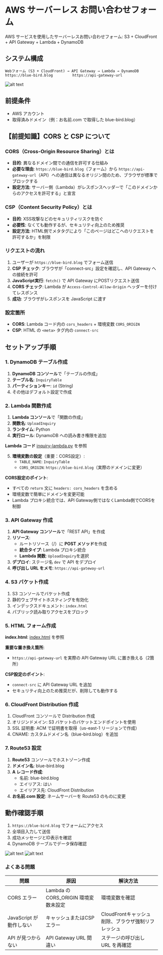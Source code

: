 # AWS サーバーレス お問い合わせフォーム

AWS サービスを使用したサーバーレスお問い合わせフォーム: S3 + CloudFront + API Gateway + Lambda + DynamoDB

## システム構成

```
Webフォーム (S3 + CloudFront) → API Gateway → Lambda → DynamoDB
https://blue-bird.blog         https://api-gateway-url
```
![alt text](images/arc.png)

## 前提条件

- AWS アカウント
- 取得済みドメイン（例：お名前.com で取得した blue-bird.blog）

## 【前提知識】CORS と CSP について

### CORS（Cross-Origin Resource Sharing）とは
- **目的**: 異なるドメイン間での通信を許可する仕組み
- **必要な理由**: `https://blue-bird.blog`（フォーム）から `https://api-gateway-url`（API）への通信は異なるオリジン間のため、ブラウザが標準でブロックする
- **設定方法**: サーバー側（Lambda）がレスポンスヘッダーで「このドメインからのアクセスを許可する」と宣言

### CSP（Content Security Policy）とは
- **目的**: XSS攻撃などのセキュリティリスクを防ぐ
- **必要性**: なくても動作するが、セキュリティ向上のため推奨
- **設定方法**: HTML側でメタタグにより「このページはどこへのリクエストを許可するか」を制限

### リクエストの流れ
1. ユーザーが `https://blue-bird.blog` でフォーム送信
2. **CSP チェック**: ブラウザが「connect-src」設定を確認し、API Gateway への接続を許可
3. **JavaScript実行**: `fetch()` で API Gateway にPOSTリクエスト送信
4. **CORS チェック**: Lambda が `Access-Control-Allow-Origin` ヘッダーを付けてレスポンス
5. **成功**: ブラウザがレスポンスを JavaScript に渡す

### 設定箇所
- **CORS**: Lambda コード内の `cors_headers` + 環境変数 `CORS_ORIGIN`
- **CSP**: HTML の `<meta>` タグ内の `connect-src`


## セットアップ手順

### 1. DynamoDB テーブル作成

1. **DynamoDB コンソール**で「テーブルの作成」
2. **テーブル名**: `InquiryTable`
3. **パーティションキー**: `id` (String)
4. その他はデフォルト設定で作成

### 2. Lambda 関数作成

1. **Lambda コンソール**で「関数の作成」
2. **関数名**: `UploadInquiry`
3. **ランタイム**: Python 
4. **実行ロール**: DynamoDB への読み書き権限を追加

**Lambda コード**
[inquiry-lambda.py](https://github.com/sae-maruyama/inquiry-form/blob/c6c08c7054f8b4ad7e2b0aaaaea95fc0e267c617/inquiry-lambda.py) を参照

5. **環境変数の設定**（重要：CORS設定）:
   - `TABLE_NAME`: `InquiryTable`
   - `CORS_ORIGIN`: `https://blue-bird.blog`（実際のドメインに変更）

**CORS設定のポイント**: 
- すべての `return` 文に `headers: cors_headers` を含める
- 環境変数で簡単にドメインを変更可能
- Lambda プロキシ統合では、API Gateway側ではなくLambda側でCORSを制御

### 3. API Gateway 作成

1. **API Gateway コンソール**で「REST API」を作成
2. **リソース**:
   - ルートリソース（/）に **POST メソッド**を作成
   - **統合タイプ**: Lambda プロキシ統合
   - **Lambda 関数**: `UploadInquiry`を選択
3. **デプロイ**: ステージ名 `dev` で API をデプロイ
4. **呼び出し URL をメモ**: `https://api-gateway-url`

### 4. S3 バケット作成

1. S3 コンソールでバケット作成
2. 静的ウェブサイトホスティングを有効化
3. インデックスドキュメント: `index.html`
4. パブリック読み取りアクセスをブロック

### 5. HTML フォーム作成

**index.html**:
[index.html](https://github.com/sae-maruyama/inquiry-form/blob/c6c08c7054f8b4ad7e2b0aaaaea95fc0e267c617/index.html) を参照

**重要な置き換え箇所**:
- `https://api-gateway-url` を実際の API Gateway URL に置き換える（2箇所）

**CSP設定のポイント**:
- `connect-src` に API Gateway URL を追加
- セキュリティ向上のため推奨だが、削除しても動作する

### 6. CloudFront Distribution 作成

1. CloudFront コンソールで Distribution 作成
2. オリジンドメイン: S3 バケットのバケットエンドポイントを使用
3. SSL 証明書: ACM で証明書を取得（us-east-1 リージョンで作成）
4. CNAME: カスタムドメイン名（blue-bird.blog）を追加

### 7. Route53 設定

1. **Route53** コンソールでホストゾーン作成
2. **ドメイン名**: blue-bird.blog
3. **A レコード作成**:
   - 名前: blue-bird.blog
   - エイリアス: はい
   - エイリアス先: CloudFront Distribution
4. **お名前.com 設定**: ネームサーバーを Route53 のものに変更


## 動作確認手順
1. `https://blue-bird.blog` でフォームにアクセス
2. 全項目入力して送信
3. 成功メッセージとID表示を確認
4. DynamoDB テーブルでデータ保存確認

![alt text](images/form-image.png)
![alt text](images/dynamodb-table.png)

### よくある問題

| 問題 | 原因 | 解決方法 |
|------|------|----------|
| CORS エラー | Lambda の CORS_ORIGIN 環境変数未設定 | 環境変数を確認 |
| JavaScript が動作しない | キャッシュまたはCSPエラー | CloudFrontキャッシュ削除、ブラウザ強制リフレッシュ |
| API が見つからない | API Gateway URL 間違い | ステージの呼び出し URL を再確認 |